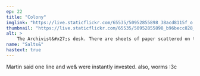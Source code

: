 ```yaml
---
ep: 22
title: "Colony"
imglink: "https://live.staticflickr.com/65535/50952855898_38acd8115f_o.jpg"
thumbnail: "https://live.staticflickr.com/65535/50952855898_b96becc828_q.jpg"
alt: >
    The Archivist&#x27;s desk. There are sheets of paper scattered on the desk, with straight lines to represent text; the word &quot;Colony&quot; is written on one of them. There are two pens, a tape recorder, a closed laptop with a brand label that says &quot;worm&quot;, and a glass jar containing a dozen or so silver worms. Above the desk is a quote: &quot;... maybe an inch long, with a silver segmented body that goes black at the end, almost like it&#x27;s been burned...&quot;
name: "Salts&"
hastext: true
---
```

Martin said one line and we& were instantly invested. also, worms :3c